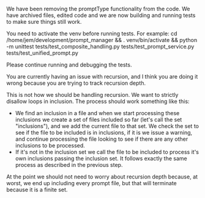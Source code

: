 We have been removing the promptType functionality from the code. We have archived files, edited code and we are now building and running tests to make sure things still work.

You need to activate the venv before running tests. For example:
cd /home/jem/development/prompt_manager && . venv/bin/activate && python -m unittest tests/test_composite_handling.py tests/test_prompt_service.py tests/test_unified_prompt.py

Please continue running and debugging the tests.

You are currently having an issue with recursion, and I think you are doing it wrong because you are trying to track recursion depth.

This is not how we should be handling recursion. We want to strictly disallow loops in inclusion. The process should work something like this:
* We find an inclusion in a file and when we start processing these inclusions we create a set of files included so far (let's call the set "inclusions"), and we add the current file to that set. We check the set to see if the file to be included is in inclusions, if it is we issue a warning, and continue processing the file looking to see if there are any other inclusions to be processed.
* If it's not in the inclusion set we call the file to be included to process it's own inclusions passing the inclusion set. It follows exactly the same process as described in the previous step.

At the point we should not need to worry about recursion depth because, at worst, we end up including every prompt file, but that will terminate because it is a finite set.



